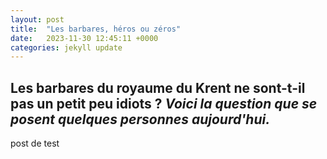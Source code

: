 ```yaml
---
layout: post
title:  "Les barbares, héros ou zéros"
date:   2023-11-30 12:45:11 +0000
categories: jekyll update
---
```


## Les barbares du royaume du Krent ne sont-t-il pas un petit peu idiots ? *Voici la question que se posent quelques personnes aujourd'hui.*

post de test